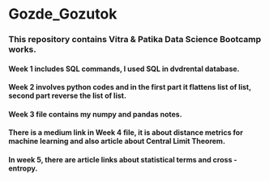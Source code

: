 # Gozde_Gozutok
### This repository contains Vitra & Patika Data Science Bootcamp works. 
#### Week 1 includes SQL commands, I used SQL in dvdrental database.
#### Week 2 involves python codes and in the first part it flattens list of list, second part reverse the list of list.
#### Week 3 file contains my numpy and pandas notes.
#### There is a medium link in Week 4 file, it is about distance metrics for machine learning and also article about Central Limit Theorem.
#### In week 5, there are article links about statistical terms and cross - entropy.
